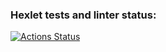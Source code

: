 ### Hexlet tests and linter status:
[![Actions Status](https://github.com/wlador699/layout-designer-project-lvl1/workflows/hexlet-check/badge.svg)](https://github.com/wlador699/layout-designer-project-lvl1/actions)